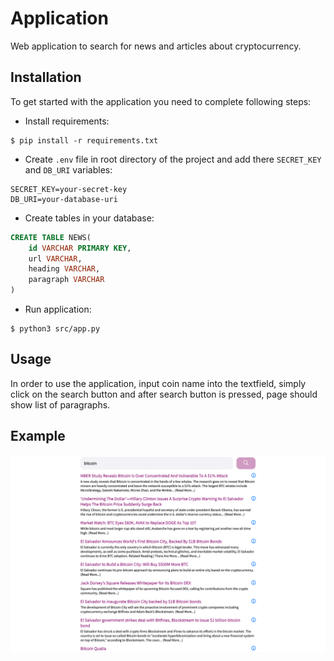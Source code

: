 # Application

Web application to search for news and articles about cryptocurrency.

## Installation

To get started with the application you need to complete following steps:

- Install requirements:

```shell
$ pip install -r requirements.txt
```

- Create `.env` file in root directory of the project and add there `SECRET_KEY` and `DB_URI` variables:

```
SECRET_KEY=your-secret-key
DB_URI=your-database-uri
```

- Create tables in your database:

```sql
CREATE TABLE NEWS(
	id VARCHAR PRIMARY KEY,
	url VARCHAR,
	heading VARCHAR,
	paragraph VARCHAR
)
```

- Run application:

```shell
$ python3 src/app.py
```

## Usage

In order to use the application, input coin name into the textfield, simply click on the search button and after search button is pressed, page should show list of paragraphs.

## Example

<p align="center">
  <img src="https://github.com/ootsutsukee/AdvProPython-Final-Project-/blob/6e3ba3c3085c1b6d28c97194083383f143c5293c/example.png?raw=true" alt="example" />
</p>
